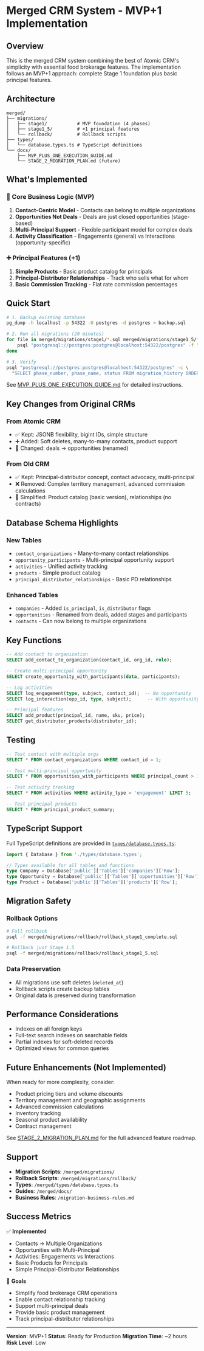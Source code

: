 # Merged CRM System - MVP+1 Implementation

## Overview

This is the merged CRM system combining the best of Atomic CRM's simplicity with essential food brokerage features. The implementation follows an MVP+1 approach: complete Stage 1 foundation plus basic principal features.

## Architecture

```
merged/
├── migrations/
│   ├── stage1/           # MVP foundation (4 phases)
│   ├── stage1_5/         # +1 principal features
│   └── rollback/         # Rollback scripts
├── types/
│   └── database.types.ts # TypeScript definitions
└── docs/
    ├── MVP_PLUS_ONE_EXECUTION_GUIDE.md
    └── STAGE_2_MIGRATION_PLAN.md (future)
```

## What's Implemented

### 🎯 Core Business Logic (MVP)
1. **Contact-Centric Model** - Contacts can belong to multiple organizations
2. **Opportunities Not Deals** - Deals are just closed opportunities (stage-based)
3. **Multi-Principal Support** - Flexible participant model for complex deals
4. **Activity Classification** - Engagements (general) vs Interactions (opportunity-specific)

### ➕ Principal Features (+1)
1. **Simple Products** - Basic product catalog for principals
2. **Principal-Distributor Relationships** - Track who sells what for whom
3. **Basic Commission Tracking** - Flat rate commission percentages

## Quick Start

```bash
# 1. Backup existing database
pg_dump -h localhost -p 54322 -U postgres -d postgres > backup.sql

# 2. Run all migrations (20 minutes)
for file in merged/migrations/stage1/*.sql merged/migrations/stage1_5/*.sql; do
    psql "postgresql://postgres:postgres@localhost:54322/postgres" -f "$file"
done

# 3. Verify
psql "postgresql://postgres:postgres@localhost:54322/postgres" -c \
  "SELECT phase_number, phase_name, status FROM migration_history ORDER BY phase_number"
```

See [MVP_PLUS_ONE_EXECUTION_GUIDE.md](docs/MVP_PLUS_ONE_EXECUTION_GUIDE.md) for detailed instructions.

## Key Changes from Original CRMs

### From Atomic CRM
- ✅ Kept: JSONB flexibility, bigint IDs, simple structure
- ➕ Added: Soft deletes, many-to-many contacts, product support
- 🔄 Changed: deals → opportunities (renamed)

### From Old CRM
- ✅ Kept: Principal-distributor concept, contact advocacy, multi-principal
- ❌ Removed: Complex territory management, advanced commission calculations
- 🔄 Simplified: Product catalog (basic version), relationships (no contracts)

## Database Schema Highlights

### New Tables
- `contact_organizations` - Many-to-many contact relationships
- `opportunity_participants` - Multi-principal opportunity support
- `activities` - Unified activity tracking
- `products` - Simple product catalog
- `principal_distributor_relationships` - Basic PD relationships

### Enhanced Tables
- `companies` - Added `is_principal`, `is_distributor` flags
- `opportunities` - Renamed from deals, added stages and participants
- `contacts` - Can now belong to multiple organizations

## Key Functions

```sql
-- Add contact to organization
SELECT add_contact_to_organization(contact_id, org_id, role);

-- Create multi-principal opportunity
SELECT create_opportunity_with_participants(data, participants);

-- Log activities
SELECT log_engagement(type, subject, contact_id);  -- No opportunity
SELECT log_interaction(opp_id, type, subject);      -- With opportunity

-- Principal features
SELECT add_product(principal_id, name, sku, price);
SELECT get_distributor_products(distributor_id);
```

## Testing

```sql
-- Test contact with multiple orgs
SELECT * FROM contact_organizations WHERE contact_id = 1;

-- Test multi-principal opportunity
SELECT * FROM opportunities_with_participants WHERE principal_count > 1;

-- Test activity tracking
SELECT * FROM activities WHERE activity_type = 'engagement' LIMIT 5;

-- Test principal products
SELECT * FROM principal_product_summary;
```

## TypeScript Support

Full TypeScript definitions are provided in [`types/database.types.ts`](types/database.types.ts):

```typescript
import { Database } from './types/database.types';

// Types available for all tables and functions
type Company = Database['public']['Tables']['companies']['Row'];
type Opportunity = Database['public']['Tables']['opportunities']['Row'];
type Product = Database['public']['Tables']['products']['Row'];
```

## Migration Safety

### Rollback Options

```bash
# Full rollback
psql -f merged/migrations/rollback/rollback_stage1_complete.sql

# Rollback just Stage 1.5
psql -f merged/migrations/rollback/rollback_stage1_5.sql
```

### Data Preservation
- All migrations use soft deletes (`deleted_at`)
- Rollback scripts create backup tables
- Original data is preserved during transformation

## Performance Considerations

- Indexes on all foreign keys
- Full-text search indexes on searchable fields
- Partial indexes for soft-deleted records
- Optimized views for common queries

## Future Enhancements (Not Implemented)

When ready for more complexity, consider:
- Product pricing tiers and volume discounts
- Territory management and geographic assignments
- Advanced commission calculations
- Inventory tracking
- Seasonal product availability
- Contract management

See [STAGE_2_MIGRATION_PLAN.md](docs/STAGE_2_MIGRATION_PLAN.md) for the full advanced feature roadmap.

## Support

- **Migration Scripts**: `/merged/migrations/`
- **Rollback Scripts**: `/merged/migrations/rollback/`
- **Types**: `/merged/types/database.types.ts`
- **Guides**: `/merged/docs/`
- **Business Rules**: `/migration-business-rules.md`

## Success Metrics

✅ **Implemented**
- Contacts → Multiple Organizations
- Opportunities with Multi-Principal
- Activities: Engagements vs Interactions
- Basic Products for Principals
- Simple Principal-Distributor Relationships

🎯 **Goals**
- Simplify food brokerage CRM operations
- Enable contact relationship tracking
- Support multi-principal deals
- Provide basic product management
- Track principal-distributor relationships

---

**Version**: MVP+1
**Status**: Ready for Production
**Migration Time**: ~2 hours
**Risk Level**: Low